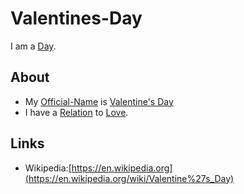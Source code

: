 # Valentines-Day

I am a [Day](610006.md).

## About

- My [Official-Name](611003.md) is [Valentine's Day](91200001.md)
- I have a [Relation](60005.md) to [Love](10000114.md).

## Links

- Wikipedia:[https://en.wikipedia.org](https://en.wikipedia.org/wiki/Valentine%27s_Day)
